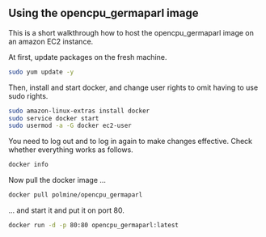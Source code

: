 ## Using the opencpu_germaparl image

This is a short walkthrough how to host the opencpu_germaparl image on an amazon EC2 instance.

At first, update packages on the fresh machine.

```sh
sudo yum update -y
```

Then, install and start docker, and change user rights to omit having to use sudo rights.

```sh
sudo amazon-linux-extras install docker
sudo service docker start
sudo usermod -a -G docker ec2-user
```

You need to log out and to log in again to make changes effective. Check whether everything works as follows.

```sh
docker info
```

Now pull the docker image ... 

```sh
docker pull polmine/opencpu_germaparl
```

... and start it and put it on port 80.

```sh
docker run -d -p 80:80 opencpu_germaparl:latest 
```
